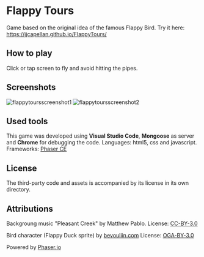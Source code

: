 # Flappy Tours
Game based on the original idea of the famous Flappy Bird.
Try it here: https://jjcapellan.github.io/FlappyTours/

## How to play
Click or tap screen to fly and avoid hitting the pipes.

## Screenshots
![flappytoursscreenshot1](screenshots/fpl_screenshot1.png "Menu")
![flappytoursscreenshot2](screenshots/fpl_screenshot2.png "Gameplay")

## Used tools
This game was developed using **Visual Studio Code**, **Mongoose** as server and **Chrome** for debugging the code.
Languages: html5, css and javascript.
Frameworks: [Phaser CE](https://github.com/photonstorm/phaser-ce) 

## License
The third-party code and assets is accompanied by its license in its own directory.

## Attributions
Backgroung music "Pleasant Creek" by Matthew Pablo.
License: [CC-BY-3.0](https://creativecommons.org/licenses/by/3.0/)

Bird character (Flappy Duck sprite) by [bevouliin.com](https://bevouliin.com/)
License: [OGA-BY-3.0](http://static.opengameart.org/OGA-BY-3.0.txt)

Powered by [Phaser.io](http://phaser.io)